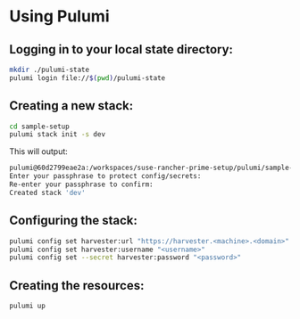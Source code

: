 # Using Pulumi


## Logging in to your local state directory:

```bash
mkdir ./pulumi-state
pulumi login file://$(pwd)/pulumi-state
```

## Creating a new stack:
```bash
cd sample-setup
pulumi stack init -s dev
```

This will output:

```bash
pulumi@60d2799eae2a:/workspaces/suse-rancher-prime-setup/pulumi/sample-setup> pulumi stack init -s dev
Enter your passphrase to protect config/secrets:
Re-enter your passphrase to confirm:
Created stack 'dev'
```

## Configuring the stack:
```bash
pulumi config set harvester:url "https://harvester.<machine>.<domain>"
pulumi config set harvester:username "<username>"
pulumi config set --secret harvester:password "<password>"
```

## Creating the resources:
```bash
pulumi up
```

